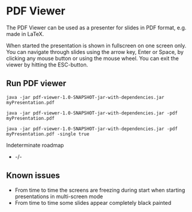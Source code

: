 # PDF Viewer

The PDF Viewer can be used as a presenter for slides in PDF format, e.g. made in LaTeX.

When started the presentation is shown in fullscreen on one screen only.
You can navigate through slides using the arrow key, Enter or Space, by clicking any mouse button or using the mouse wheel.
You can exit the viewer by hitting the ESC-button.

Run PDF viewer
-
`java -jar pdf-viewer-1.0-SNAPSHOT-jar-with-dependencies.jar myPresentation.pdf`

`java -jar pdf-viewer-1.0-SNAPSHOT-jar-with-dependencies.jar -pdf myPresentation.pdf`

`java -jar pdf-viewer-1.0-SNAPSHOT-jar-with-dependencies.jar -pdf myPresentation.pdf -single true`

Indeterminate roadmap
- -/-


Known issues
-
- From time to time the screens are freezing during start when starting presentations in multi-screen mode
- From time to time some slides appear completely black painted
